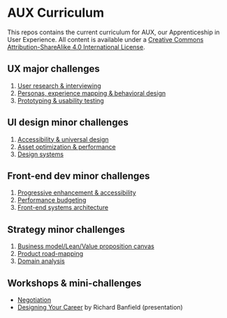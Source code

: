# AUX Curriculum

This repos contains the current curriculum for AUX, our Apprenticeship in User Experience. All content is available under a [Creative Commons Attribution-ShareAlike 4.0 International License](http://creativecommons.org/licenses/by-sa/4.0/).

## UX major challenges

1. [User research & interviewing](ux-1-user-research-and-interviewing.md)
2. [Personas, experience mapping & behavioral design](ux-2-personas-experience-mapping-and-behavioral-design.md)
3. [Prototyping & usability testing](ux-3-prototyping-and-usability-testing.md)

## UI design minor challenges

1. [Accessibility & universal design](ui-1-accessibility-and-universal-design.md)
2. [Asset optimization & performance](ui-2-asset-optimization-and-performance.md)
3. [Design systems](ui-3-design-systems.md)

## Front-end dev minor challenges

1. [Progressive enhancement & accessibility](fed-1-progressive-enhancement-and-accessibility.md)
2. [Performance budgeting](fed-2-performance-budgeting.md)
3. [Front-end systems architecture](fed-3-front-end-systems-architecture.md)

## Strategy minor challenges

1. [Business model/Lean/Value proposition canvas](strat-1-business-model-lean-value-proposition-canvas.md)
2. [Product road-mapping](strat-2-product-road-mapping.md)
3. [Domain analysis](strat-3-domain-analysis.md)

## Workshops & mini-challenges

* [Negotiation](negotiation.md)
* [Designing Your Career](http://www.slideshare.net/rmbanfield/designing-your-career-2013) by Richard Banfield (presentation)